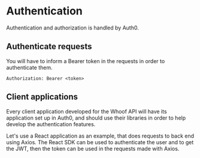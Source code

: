 # Authentication

Authentication and authorization is handled by Auth0.

## Authenticate requests

You will have to inform a Bearer token in the requests in order to authenticate them.

```
Authorization: Bearer <token>
```

## Client applications

Every client application developed for the Whoof API will have its application set up in Auth0, and should use their libraries in order to help develop the authentication features.

Let's use a React application as an example, that does requests to back end using Axios. The React SDK can be used to authenticate the user and to get the JWT, then the token can be used in the requests made with Axios.
